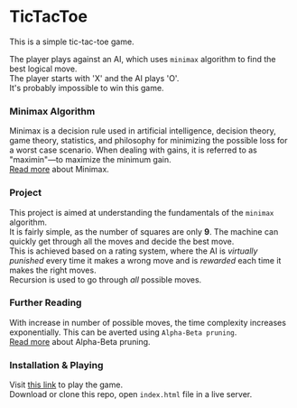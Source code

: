 # TicTacToe

This is a simple tic-tac-toe game.

The player plays against an AI, which uses ```minimax``` algorithm to find the best logical move. <br />
The player starts with 'X' and the AI plays 'O'. <br />
It's probably impossible to win this game.

### Minimax Algorithm
Minimax is a decision rule used in artificial intelligence, decision theory, game theory, statistics, and philosophy for minimizing the possible loss for a worst case scenario. When dealing with gains, it is referred to as "maximin"—to maximize the minimum gain. <br /> 
[Read more](https://en.wikipedia.org/wiki/Minimax) about Minimax. <br />

### Project
This project is aimed at understanding the fundamentals of the ```minimax``` algorithm. <br />
It is fairly simple, as the number of squares are only **9**. The machine can quickly get through all the moves and decide the best move. <br />
This is achieved based on a rating system, where the AI is _virtually punished_ every time it makes a wrong move and is _rewarded_ each time it makes the right moves. <br />
Recursion is used to go through _all_ possible moves.

### Further Reading
With increase in number of possible moves, the time complexity increases exponentially. This can be averted using ```Alpha-Beta pruning```. <br />
[Read more](https://en.wikipedia.org/wiki/Alpha%E2%80%93beta_pruning) about Alpha-Beta pruning.

### Installation & Playing
Visit [this link](http://ninjaasmoke.tech/TicTacToe/) to play the game. <br/>
Download or clone this repo, open ```index.html``` file in a live server.
